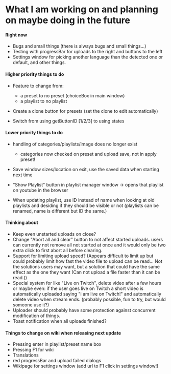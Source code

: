 # What I am working on and planning on maybe doing in the future

#### Right now
- Bugs and small things (there is always bugs and small things...)
- Testing with progressBar for uploads to the right and buttons to the left
- Settings window for picking another language than the detected one or
default, and other things.

#### Higher priority things to do
- Feature to change from:
    - a preset to no preset (choiceBox in main window)
    - a playlist to no playlist

- Create a clone button for presets (set the clone to edit automatically)
- Switch from using getButtonID [1/2/3] to using states

#### Lower priority things to do
- handling of categories/playlists/image does no longer exist
    - categories now checked on preset and upload save, not in apply preset!


- Save window sizes/location on exit, use the saved data when starting next time
- "Show Playlist" button in playlist manager window -> opens that playlist
on youtube in the browser
- When updating playlist, use ID instead of name when looking at old
playlists and desiding if they should be visible or not (playlists can
be renamed, name is different but ID the same.)

#### Thinking about
- Keep even unstarted uploads on close?
- Change "Abort all and clear" button to not affect started uploads.
users can currently not remove all not started at once and it would
only be two extra click to first abort all before clearing.
- Support for limiting upload speed? (Appears difficult to limit up but
could probably limit how fast the video file to upload can be read... Not
the solutions users may want, but a solution that could have the same effect
as the one they want (Can not upload a file faster than it can be read.))
- Special system for like "Live on Twitch", delete video after a few hours
or maybe even: if the user goes live on Twitch a short video is automatically
uploaded saying "I am live on Twitch!" and automatically delete video when stream ends.
(probably possible, fun to try, but would someone use it?)
- Uploader should probably have some protection against concurrent modification
of things.
- Toast notification when all uploads finished?

#### Things to change on wiki when releasing next update
- Pressing enter in playlist/preset name box
- Pressing F1 for wiki
- Translations
- red progressBar and upload failed dialogs
- Wikipage for settings window (add url to F1 click in settings window!)
